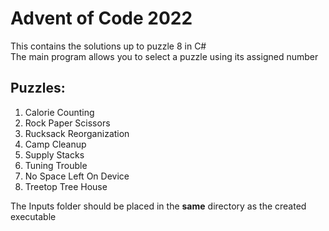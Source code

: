 # Advent of Code 2022
This contains the solutions up to puzzle 8 in C#  
The main program allows you to select a puzzle using its assigned number

## Puzzles:
1. Calorie Counting
2. Rock Paper Scissors
3. Rucksack Reorganization
4. Camp Cleanup
5. Supply Stacks
6. Tuning Trouble
7. No Space Left On Device
8. Treetop Tree House

The Inputs folder should be placed in the **same** directory as the created executable
